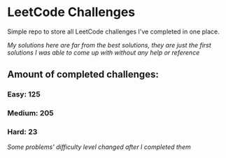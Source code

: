 
# LeetCode Challenges

Simple repo to store all LeetCode challenges I've completed in one place.

<i>My solutions here are far from the best solutions, they are just the first solutions I was able to come up with without any help or reference</i>

## Amount of completed challenges:

### Easy: 125

### Medium: 205

### Hard: 23

<i>Some problems' difficulty level changed after I completed them</i>
